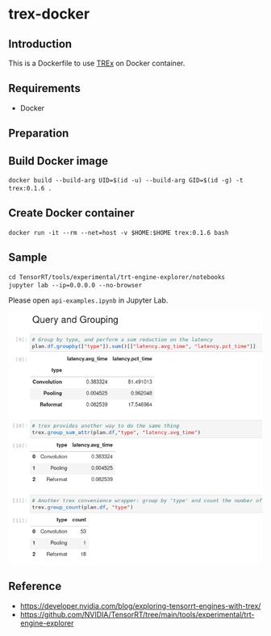 # trex-docker

## Introduction

This is a Dockerfile to use [TREx](https://developer.nvidia.com/blog/exploring-tensorrt-engines-with-trex/) on Docker container.

## Requirements

- Docker

## Preparation

## Build Docker image

```shell
docker build --build-arg UID=$(id -u) --build-arg GID=$(id -g) -t trex:0.1.6 .
```

## Create Docker container

```shell
docker run -it --rm --net=host -v $HOME:$HOME trex:0.1.6 bash
```

## Sample

```shell
cd TensorRT/tools/experimental/trt-engine-explorer/notebooks
jupyter lab --ip=0.0.0.0 --no-browser
```

Please open `api-examples.ipynb` in Jupyter Lab.

![](image/api-examples.png)

## Reference

- <https://developer.nvidia.com/blog/exploring-tensorrt-engines-with-trex/>
- <https://github.com/NVIDIA/TensorRT/tree/main/tools/experimental/trt-engine-explorer>
